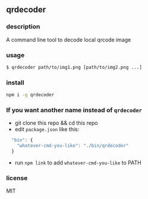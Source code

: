 ## qrdecoder

### description  
A command line tool to decode local qrcode image

### usage
```bash
$ qrdecoder path/to/img1.png [path/to/img2.png ...]
```

### install
```bash
npm i -g qrdecoder
```

### If you want another name instead of `qrdecoder`
- git clone this repo && cd this repo
- edit `package.json` like this:

```javascript
  "bin": {
    "whatever-cmd-you-like": "./bin/qrdecoder"
  }
```

- run `npm link` to add `whatever-cmd-you-like` to PATH

### license
MIT
